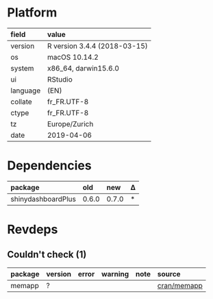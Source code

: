# Platform

|field    |value                        |
|:--------|:----------------------------|
|version  |R version 3.4.4 (2018-03-15) |
|os       |macOS  10.14.2               |
|system   |x86_64, darwin15.6.0         |
|ui       |RStudio                      |
|language |(EN)                         |
|collate  |fr_FR.UTF-8                  |
|ctype    |fr_FR.UTF-8                  |
|tz       |Europe/Zurich                |
|date     |2019-04-06                   |

# Dependencies

|package            |old   |new   |Δ  |
|:------------------|:-----|:-----|:--|
|shinydashboardPlus |0.6.0 |0.7.0 |*  |

# Revdeps

## Couldn't check (1)

|package |version |error |warning |note |source                                        |
|:-------|:-------|:-----|:-------|:----|:---------------------------------------------|
|memapp  |?       |      |        |     |[cran/memapp](https://github.com/cran/memapp) |

